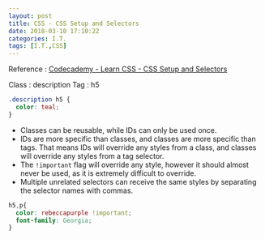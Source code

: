 ```yaml
---
layout: post
title: CSS - CSS Setup and Selectors
date: 2018-03-10 17:10:22
categories: I.T.
tags: [I.T.,CSS]
---
```

Reference : [Codecademy - Learn CSS - CSS Setup and Selectors](https://www.codecademy.com/learn/learn-css)
<!--more-->
Class : description
Tag : h5
```css
.description h5 {
  color: teal;
}
```
*  Classes can be reusable, while IDs can only be used once.
*  IDs are more specific than classes, and classes are more specific than tags. That means IDs will override any styles from a class, and classes will override any styles from a tag selector.
*  The `!important` flag will override any style, however it should almost never be used, as it is extremely difficult to override.
*  Multiple unrelated selectors can receive the same styles by separating the selector names with commas.
```css
h5,p{
  color: rebeccapurple !important;
  font-family: Georgia;
}
```

